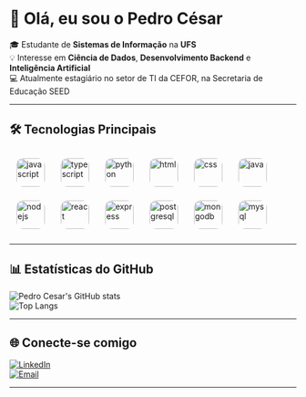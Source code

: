# 👋 Olá, eu sou o Pedro César  

🎓 Estudante de **Sistemas de Informação** na **UFS**  
💡 Interesse em **Ciência de Dados**, **Desenvolvimento Backend** e **Inteligência Artificial**  
💻 Atualmente estagiário no setor de TI da CEFOR, na Secretaria de Educação SEED

---

## 🛠️ Tecnologias Principais

<p align="left">
  <img src="https://cdn.jsdelivr.net/gh/devicons/devicon/icons/javascript/javascript-original.svg" alt="javascript" width="50" height="50" style="border-radius:12px; margin:12px;"/>
  <img src="https://cdn.jsdelivr.net/gh/devicons/devicon/icons/typescript/typescript-original.svg" alt="typescript" width="50" height="50" style="border-radius:12px; margin:12px;"/>
  <img src="https://cdn.jsdelivr.net/gh/devicons/devicon/icons/python/python-original.svg" alt="python" width="50" height="50" style="border-radius:12px; margin:12px;"/>
  <img src="https://cdn.jsdelivr.net/gh/devicons/devicon/icons/html5/html5-original.svg" alt="html" width="50" height="50" style="border-radius:12px; margin:12px;"/>
  <img src="https://cdn.jsdelivr.net/gh/devicons/devicon/icons/css3/css3-original.svg" alt="css" width="50" height="50" style="border-radius:12px; margin:12px;"/>
  <img src="https://cdn.jsdelivr.net/gh/devicons/devicon/icons/java/java-original.svg" alt="java" width="50" height="50" style="border-radius:12px; margin:12px;"/>
  <img src="https://cdn.jsdelivr.net/gh/devicons/devicon/icons/nodejs/nodejs-original.svg" alt="nodejs" width="50" height="50" style="border-radius:12px; margin:12px;"/>
  <img src="https://cdn.jsdelivr.net/gh/devicons/devicon/icons/react/react-original.svg" alt="react" width="50" height="50" style="border-radius:12px; margin:12px;"/>
  <img src="https://cdn.jsdelivr.net/gh/devicons/devicon/icons/express/express-original.svg" alt="express" width="50" height="50" style="border-radius:12px; margin:12px;"/>
  <img src="https://cdn.jsdelivr.net/gh/devicons/devicon/icons/postgresql/postgresql-original.svg" alt="postgresql" width="50" height="50" style="border-radius:12px; margin:12px;"/>
  <img src="https://cdn.jsdelivr.net/gh/devicons/devicon/icons/mongodb/mongodb-original.svg" alt="mongodb" width="50" height="50" style="border-radius:12px; margin:12px;"/>
  <img src="https://cdn.jsdelivr.net/gh/devicons/devicon/icons/mysql/mysql-original.svg" alt="mysql" width="50" height="50" style="border-radius:12px; margin:12px;"/>
</p>

---

## 📊 Estatísticas do GitHub
![Pedro Cesar's GitHub stats](https://github-readme-stats.vercel.app/api?username=pedrocesar27&show_icons=true&theme=dracula)  
![Top Langs](https://github-readme-stats.vercel.app/api/top-langs/?username=pedrocesar27&layout=compact&theme=dracula)

---

## 🌐 Conecte-se comigo
[![LinkedIn](https://img.shields.io/badge/LinkedIn-blue?style=for-the-badge&logo=linkedin&logoColor=white)](https://linkedin.com/in/pedrocesar27)  
[![Email](https://img.shields.io/badge/Email-D14836?style=for-the-badge&logo=gmail&logoColor=white)](mailto:pedrocesarfcarneiro@gmail.com)

---
